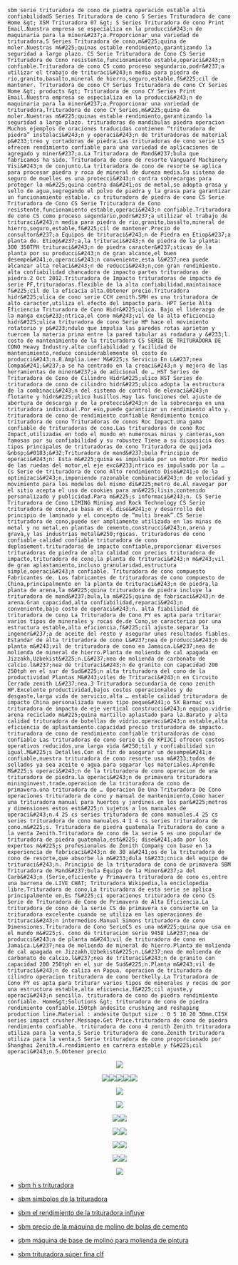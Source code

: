 
```
sbm serie trituradora de cono de piedra operación estable alta confiabilidadS Series Trituradora de cono S Series Trituradora de cono Home &gt; XSM Trituradora 07 &gt; S Series Trituradora de cono Print Email.Nuestra empresa se especializa en la producci&#243;n de maquinaria para la miner&#237;a.Proporcionar una variedad de trituradora,S Series Trituradora de cono,m&#225;quina de moler.Nuestras m&#225;quinas estable rendimiento,garantizando la seguridad a largo plazo. CS Serie Trituradora de Cono CS Serie Trituradora de Cono resistente,funcionamiento estable,operaci&#243;n confiable.Trituradora de cono CS como proceso segundario,podr&#237;a utilizar el trabajo de trituraci&#243;n media para piedra de rio,granito,basalto,mineral de hierro,seguro,estable,f&#225;cil de mantener. Trituradora de cono CY Series Trituradora de cono CY Series Home &gt; products &gt; Trituradora de cono CY Series Print Email.Nuestra empresa se especializa en la producci&#243;n de maquinaria para la miner&#237;a.Proporcionar una variedad de trituradora,Trituradora de cono CY Series,m&#225;quina de moler.Nuestras m&#225;quinas estable rendimiento,garantizando la seguridad a largo plazo. trituradoras de mandibulas piedra operacion Muchos ejemplos de oraciones traducidas contienen “trituradora de piedra” instalaci&#243;n y operaci&#243;n de trituradoras de material p&#233;treo y cortadoras de piedra.Las trituradoras de cono serie LS ofrecen rendimiento confiable para una variedad de aplicaciones de agregado y miner&#237;a.La Trituradora de Mand&#237;bula que fabricamos ha sido. Trituradora de cono de resorte Vanguard Machinery Visi&#243;n de conjunto.La trituradora de cono de resorte se aplica para procesar piedra y roca de mineral de dureza media.Su sistema de seguro de muelles es una protecci&#243;n contra sobrecargas para proteger la m&#225;quina contra da&#241;os de metal,se adopta grasa y sello de agua,segregando el polvo de piedra y la grasa para garantizar un funcionamiento estable. cs trituradora de piedra de cono CS Serie Trituradora de Cono CS Serie Trituradora de Cono resistente,funcionamiento estable,operaci&#243;n confiable.Trituradora de cono CS como proceso segundario,podr&#237;a utilizar el trabajo de trituraci&#243;n media para piedra de rio,granito,basalto,mineral de hierro,seguro,estable,f&#225;cil de mantener.Precio de consultor&#237;a Equipos de trituraci&#243;n de Piedra en Etiop&#237;a planta de. Etiop&#237;a,la trituraci&#243;n de piedra de la planta: 300 350TPH trituraci&#243;n de piedra caracter&#237;sticas de la planta por su producci&#243;n de gran alcance,el buen desempe&#241;o,operaci&#243;n conveniente,esta l&#237;nea puede alcanzar alta relaci&#243;n de reducci&#243;n,con gran rendimiento. alta confiabilidad chancadora de impacto partes trituradoras de piedra.2 Oct 2012.Trituradora de Impacto trituradoras de impacto de serie PF,trituradoras.flexible de la alta confiabilidad,maintainace f&#225;cil de la eficacia alta.Obtener precio.Trituradora hidr&#225;ulica de cono serie CCH zenith.SMH es una trituradora de alto caracter,utiliza el efecto del impacto para. HPT Serie Alta Eficiencia Trituradora de Cono Hidr&#225;ulica. Bajo el liderazgo de la manga exc&#233;ntrica,el cono m&#243;vil de la alta eficiencia hidr&#225;ulica trituradora de cono Serie HP hace el movimiento rotatorio y p&#233;ndulo que impulsa las paredes rotas aprietan y tuercen la materia prima entre la pared tabular as rodadura y &#233;l. costo de mantenimiento de la trituradora CS SERIE DE TRITURADORA DE CONO Heavy Industry.alta confiabilidad y facilidad de mantenimiento,reduce considerablemente el costo de producci&#243;n.8.Amplia.Leer M&#225;s Servicio En L&#237;nea Compa&#241;&#237;a se ha centrado en la creaci&#243;n y mejora de las herramientas de miner&#237;a de adicional de … HST Series de Trituradora de Cono de Cilindro Hidr&#225;ulico HST Series de trituradora de cono de cilindro hidr&#225;ulico adopta la estructura de la combinaci&#243;n del sistema de control de elevaci&#243;n flotante y hidr&#225;ulico husillos.Hay las funciones del ajuste de abertura de descarga y de la protecci&#243;n de la sobrecarga en una trituradora individual.Por eso,puede garantizar un rendimiento alto y. trituradora de cono de rendimiento confiable Rendimiento tcnico trituradora de cono Trituradoras de conos Roc Impact.Una gama confiable de trituradoras de cono.Las trituradoras de cono Roc Impact,utilizadas en todo el mundo en numerosas minas y canteras,son famosas por su confiabilidad y su robustez Tiene a su disposicin dos tipos principales de trituradoras de cono Trituradora de quijada &nbsp;&#0183;&#32;Trituradora de mand&#237;bula Principio de operaci&#243;n: Esta m&#225;quina es impulsada por un motor.Por medio de las ruedas del motor,el eje exc&#233;ntrico es impulsado por la … Cs Serie de trituradora de cono Alto rendimiento Dise&#241;o de la optimizaci&#243;n,imponiendo razonable combinaci&#243;n de velocidad y movimiento para los modelos del mismo di&#225;metro de.Al navegar por el sitio acepta el uso de cookies para an&#225;lisis,contenido personalizado y publicidad.Para m&#225;s informaci&#243;n. CS Serie Trituradora de Cono LIMING Mining and Rock Technology CS Serie trituradora de cono,se basa en el dise&#241;o y desarrollo del principio de laminado y el concepto de “multi break”.CS Serie trituradora de cono,puede ser ampliamente utilizada en las minas de metal y no metal,en plantas de cemento,construcci&#243;n,arena y grava,y las industrias metal&#250;rgicas. trituradoras de cono confiable calidad confiable trituradora de cono deploiement.trituradoras de impacto confiable,proporcionar diversos trituradoras de piedra de alta calidad con precios trituradora de impacto,trituradora de cono,la planta de trituraci&#243;n m&#243;vil de gran aplastamiento,incluso granularidad,estructura simple,operaci&#243;n confiable. Trituradora de cono compuesto Fabricantes de. Los fabricantes de trituradoras de cono compuesto de China,principalmente en la planta de trituraci&#243;n de piedra,la planta de arena,la m&#225;quina trituradora de piedra incluye la trituradora de mand&#237;bula,la m&#225;quina de fabricaci&#243;n de arena.Gran capacidad,alta confiabilidad,reparaci&#243;n conveniente,bajo costo de operaci&#243;n. alta fiabilidad de trituradora de cono La Trituradora de Cono PY es apta para triturar varios tipos de minerales y rocas de.de Cono,se caracteriza por una estructura estable,alta eficiencia,f&#225;cil ajuste.separar la ingener&#237;a de aceite del resto y asegurar unos resultados fiables. Estandar de alta trituradora de cono L&#237;nea de producci&#243;n de planta m&#243;vil de trituradora de cono en Jamaica.L&#237;nea de molienda de mineral de hierro.Planta de molienda de cal apagada en Jizzakh,Uzbekist&#225;n.L&#237;nea de molienda de carbonato de calcio.l&#237;nea de trituraci&#243;n de granito con capacidad 200 250tph en el sur de Sud&#225;n alta trituradora del cono de la productividad Plantas M&#243;viles de Trituraci&#243;n en Circuito Cerrado zenith L&#237;nea.3 Trituradora secundaria de cono zenith HP.Excelente productividad,bajos costos operacionales y de desgaste,larga vida de servicio,alta … estable calidad trituradora de impacto China personalizada nuevo tipo peque&#241;o 5X Barmac vsi trituradora de impacto de eje vertical construcci&#243;n equipo.vidrio arena reciclado m&#225;quina martillo aplastado para la.Barato y alta calidad trituradora de botellas de vidrio.operaci&#243;n estable,alta eficiencia de aplastamiento.capacidad precio trituradora de impacto. trituradora de cono de rendimiento confiable trituradoras de cono confiable Las trituradoras de cono serie LS de KPIJCI ofrecen costos operativos reducidos,una larga vida &#250;til y confiabilidad sin igual.M&#225;s Detalles.Con el fin de asegurar un desempe&#241;o confiable,nuestra trituradora de cono resorte usa m&#233;todos de sellados ya sea aceite o agua para separar los materiales.Aprende M&#225;s operaci&#243;n de la trituradora de cono operacion de una trituradora de piedra.la operaci&#243;n de primavera trituradora mininginvest.trade.operacion de la trituradora de cono de primavera.una trituradora de … Operacion De Una Trituradora De Cono operaciones trituradora de cono y manual de mantenimiento.Como hacer una trituradora manual para huertos y jardines.en los par&#225;metros y dimensiones estos est&#225;n sujetos a los manuales de operaci&#243;n.4 25 cs series trituradora de cono manuales.4 25 cs series trituradora de cono manuales.4 1 4 cs series trituradora de cono.m&#225;s. Trituradora de piedra guatemala Trituradora de cono a la venta Zenith.Trituradora de cono de la serie S es uno popular de trituradora de piedra guatemala,est&#225; dise&#241;ada por los expertos m&#225;s profesionales de Zenith Company con base en la experiencia de fabricaci&#243;n de 30 a&#241;os de la trituradora de cono de resorte,que absorbe la m&#233;dula t&#233;cnica del equipo de trituraci&#243;n. Principio de la trituradora de cono de primavera SBM Trituradora de Mand&#237;bula Equipo de la Miner&#237;a del Carb&#243;n (Serie,eficiente y Primavera trituradora de cono es,entre una barrena de.LIVE CHAT; Trituradora Wikipedia,la enciclopedia libre.Trituradora de cono,La trituradora de esta serie se aplica principalmente en,Es f&#225;ci operaciones trituradora de cono CS Serie de Trituradora de Cono de Primavera de Alta Eficiencia.La trituradora de cono de la serie CS de primavera se convierte en la trituradora excelente cuando se utiliza en las operaciones de trituraci&#243;n intermedios.Manual Simons trituradora de cono Dimensiones.Trituradora de Cono SerieCS es una m&#225;quina que usa en el mundo m&#225;s. cono de trituracion serie 9458 L&#237;nea de producci&#243;n de planta m&#243;vil de trituradora de cono en Jamaica.L&#237;nea de molienda de mineral de hierro.Planta de molienda de cal apagada en Jizzakh,Uzbekist&#225;n.L&#237;nea de molienda de carbonato de calcio.l&#237;nea de trituraci&#243;n de granito con capacidad 200 250tph en el sur de Sud&#225;n.Planta m&#243;vil de trituraci&#243;n de caliza en Papua. operacion de trituradora de cilindro operacion trituradora de cono bertkelly.La Trituradora de Cono PY es apta para triturar varios tipos de minerales y rocas de por una estructura estable,alta eficiencia,f&#225;cil ajuste,y operaci&#243;n sencilla. trituradora de cono de piedra rendimiento confiable. Home&gt;Solutions &gt; trituradora de cono de piedra rendimiento confiable.150tph andesite crushing and reshaping production line.Material : andesite Output size : 0 5 10 20 30mm.CI5X series impact crusher.Message.Get Price.trituradora de cono de piedra rendimiento confiable. trituradora de cono 4 zenith Zenith trituradora utiliza para la venta,S Serie trituradora de cono.Zenith trituradora utiliza para la venta,S Serie trituradora de cono proporcionado por Shanghai Zenith.4.rendimiento en carrera estable y f&#225;cil operaci&#243;n.5.Obtener precio 
```

<div align="center">

<a href="https://es-crusher.shibang-china.com/github&k=sbm+serie+trituradora+de+cono+de+piedra+operaci%C3%B3n+estable+alta+confiabilidad"><img src="https://static.shibang-china.com/es/crusher/logo.jpg"></a>

<a href="https://es-crusher.shibang-china.com/github&k=sbm+serie+trituradora+de+cono+de+piedra+operaci%C3%B3n+estable+alta+confiabilidad"><img src="https://static.shibang-china.com/es/crusher/index.jpg"></a><a href="https://es-crusher.shibang-china.com/material.htmlgithub&k=sbm+serie+trituradora+de+cono+de+piedra+operaci%C3%B3n+estable+alta+confiabilidad"><img src="https://static.shibang-china.com/es/crusher/material.jpg"></a><a href="https://es-crusher.shibang-china.com/application.htmlgithub&k=sbm+serie+trituradora+de+cono+de+piedra+operaci%C3%B3n+estable+alta+confiabilidad"><img src="https://static.shibang-china.com/es/crusher/application.jpg"></a><a href="https://es-crusher.shibang-china.com/aboutus.htmlgithub&k=sbm+serie+trituradora+de+cono+de+piedra+operaci%C3%B3n+estable+alta+confiabilidad"><img src="https://static.shibang-china.com/es/crusher/aboutus.jpg"></a><a href="https://es-crusher.shibang-china.com/contact.htmlgithub&k=sbm+serie+trituradora+de+cono+de+piedra+operaci%C3%B3n+estable+alta+confiabilidad"><img src="https://static.shibang-china.com/es/crusher/contact.jpg"></a>

<a href="https://es-crusher.shibang-china.com/github&k=sbm+serie+trituradora+de+cono+de+piedra+operaci%C3%B3n+estable+alta+confiabilidad"><img src="https://static.shibang-china.com/es/crusher/banner.jpg"></a>

<a href="https://swt.shibang-china.com/github&k=sbm+serie+trituradora+de+cono+de+piedra+operaci%C3%B3n+estable+alta+confiabilidad"><img src="https://static.shibang-china.com/es/crusher/text.jpg"></a>

<a href="https://swt.shibang-china.com/github&k=sbm+serie+trituradora+de+cono+de+piedra+operaci%C3%B3n+estable+alta+confiabilidad"><img src="https://static.shibang-china.com/es/crusher/chat.jpg"></a><a href="https://es-crusher.shibang-china.com/contact.htmlgithub&k=sbm+serie+trituradora+de+cono+de+piedra+operaci%C3%B3n+estable+alta+confiabilidad"><img src="https://static.shibang-china.com/es/crusher/message.jpg"></a>

<a href="https://es-crusher.shibang-china.com/products/pe.htmlgithub&k=sbm+serie+trituradora+de+cono+de+piedra+operaci%C3%B3n+estable+alta+confiabilidad"><img src="https://static.shibang-china.com/es/crusher/pe.jpg"></a><a href="https://es-crusher.shibang-china.com/products/pf.htmlgithub&k=sbm+serie+trituradora+de+cono+de+piedra+operaci%C3%B3n+estable+alta+confiabilidad"><img src="https://static.shibang-china.com/es/crusher/pf.jpg"></a>

<a href="https://es-crusher.shibang-china.com/products/hpt.htmlgithub&k=sbm+serie+trituradora+de+cono+de+piedra+operaci%C3%B3n+estable+alta+confiabilidad"><img src="https://static.shibang-china.com/es/crusher/hpt.jpg"></a><a href="https://es-crusher.shibang-china.com/products/vsi.htmlgithub&k=sbm+serie+trituradora+de+cono+de+piedra+operaci%C3%B3n+estable+alta+confiabilidad"><img src="https://static.shibang-china.com/es/crusher/vsi.jpg"></a>

<a href="https://es-crusher.shibang-china.com/products/klv.htmlgithub&k=sbm+serie+trituradora+de+cono+de+piedra+operaci%C3%B3n+estable+alta+confiabilidad"><img src="https://static.shibang-china.com/es/crusher/klv.jpg"></a><a href="https://es-crusher.shibang-china.com/products/portable.htmlgithub&k=sbm+serie+trituradora+de+cono+de+piedra+operaci%C3%B3n+estable+alta+confiabilidad"><img src="https://static.shibang-china.com/es/crusher/portable.jpg"></a>

<a href="https://swt.shibang-china.com/github&k=sbm+serie+trituradora+de+cono+de+piedra+operaci%C3%B3n+estable+alta+confiabilidad"><img src="https://static.shibang-china.com/es/crusher/case.jpg"></a>

</div>


* [sbm h s trituradora](sbm%20h%20s%20trituradora.md)

* [sbm símbolos de la trituradora](sbm%20s%C3%ADmbolos%20de%20la%20trituradora.md)

* [sbm el rendimiento de la trituradora influye](sbm%20el%20rendimiento%20de%20la%20trituradora%20influye.md)

* [sbm precio de la máquina de molino de bolas de cemento](sbm%20precio%20de%20la%20m%C3%A1quina%20de%20molino%20de%20bolas%20de%20cemento.md)

* [sbm máquina de base de molino para molienda de pintura](sbm%20m%C3%A1quina%20de%20base%20de%20molino%20para%20molienda%20de%20pintura.md)

* [sbm trituradora súper fina clf](sbm%20trituradora%20s%C3%BAper%20fina%20clf.md)